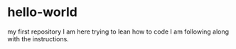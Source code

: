 # hello-world
my first repository 
I am here trying to lean how to code
I am following along with the instructions. 
